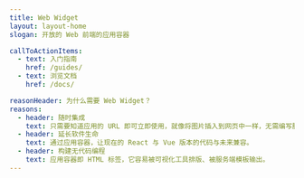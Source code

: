 ```yaml
---
title: Web Widget
layout: layout-home
slogan: 开放的 Web 前端的应用容器

callToActionItems:
  - text: 入门指南
    href: /guides/
  - text: 浏览文档
    href: /docs/

reasonHeader: 为什么需要 Web Widget？
reasons:
  - header: 随时集成
    text: 只需要知道应用的 URL 即可立即使用，就像将图片插入到网页中一样，无需编写胶水代码、亦无须测试。
  - header: 延长软件生命
    text: 通过应用容器，让现在的 React 与 Vue 版本的代码与未来兼容。
  - header: 构建无代码编程
    text: 应用容器即 HTML 标签，它容易被可视化工具排版、被服务端模板输出。
---
```

